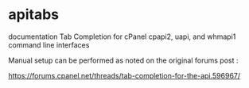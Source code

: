 # apitabs
documentation Tab Completion for cPanel cpapi2, uapi, and whmapi1 command line interfaces

Manual setup can be performed as noted on the original forums post :

https://forums.cpanel.net/threads/tab-completion-for-the-api.596967/

